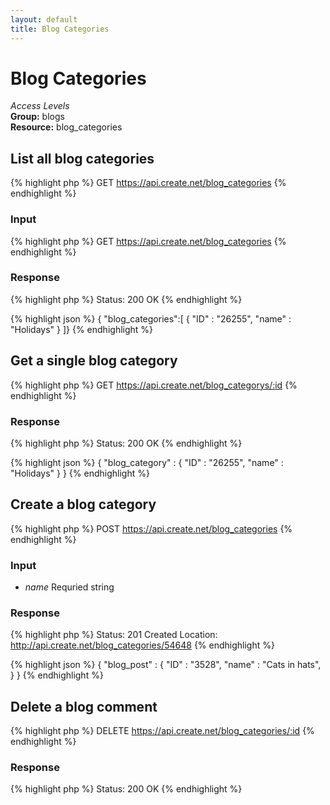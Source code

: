 ```yaml
---
layout: default
title: Blog Categories
---
```


Blog Categories
=============

*Access Levels*    
__Group:__ blogs     
__Resource:__ blog_categories

List all blog categories
-------------------

{% highlight php %}
GET 	https://api.create.net/blog_categories
{% endhighlight %}

### Input

{% highlight php %}
GET 	https://api.create.net/blog_categories
{% endhighlight %}

### Response

{% highlight php %}
Status: 200 OK
{% endhighlight %}

{% highlight json %}
{ "blog_categories":[
	{
		"ID" : "26255",
		"name" : "Holidays"
	}
]}
{% endhighlight %}

Get a single blog category
-------------------------

{% highlight php %}
GET 	https://api.create.net/blog_categorys/:id
{% endhighlight %}

### Response

{% highlight php %}
Status: 200 OK
{% endhighlight %}

{% highlight json %}
{ "blog_category" : 
	{
		"ID" : "26255",
		"name" : "Holidays"
	}
}
{% endhighlight %}

Create a blog category
------------------

{% highlight php %}
POST 	https://api.create.net/blog_categories
{% endhighlight %}

### Input

* *name* Requried string

### Response

{% highlight php %}
Status: 201 Created
Location: http://api.create.net/blog_categories/54648
{% endhighlight %}

{% highlight json %}
{ "blog_post" : 
	{
		"ID" : "3528",
		"name" : "Cats in hats",
	}
}
{% endhighlight %}

Delete a blog comment
------------------

{% highlight php %}
DELETE 	https://api.create.net/blog_categories/:id
{% endhighlight %}

### Response

{% highlight php %}
Status: 200 OK
{% endhighlight %}